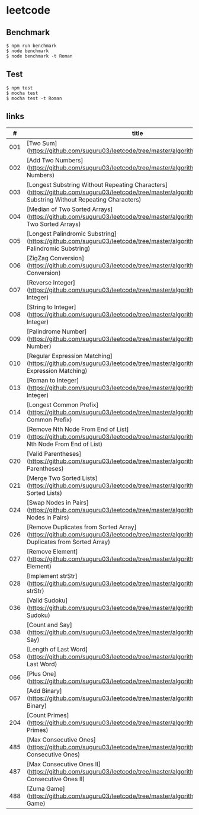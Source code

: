 # leetcode

## Benchmark
```
$ npm run benchmark
$ node benchmark
$ node benchmark -t Roman
```

## Test
```
$ npm test
$ mocha test
$ mocha test -t Roman
```

## links
|#|title|
|---|---|
|001|[Two Sum](https://github.com/suguru03/leetcode/tree/master/algorithms/001.Two Sum)|
|002|[Add Two Numbers](https://github.com/suguru03/leetcode/tree/master/algorithms/002.Add Two Numbers)|
|003|[Longest Substring Without Repeating Characters](https://github.com/suguru03/leetcode/tree/master/algorithms/003.Longest Substring Without Repeating Characters)|
|004|[Median of Two Sorted Arrays](https://github.com/suguru03/leetcode/tree/master/algorithms/004.Median of Two Sorted Arrays)|
|005|[Longest Palindromic Substring](https://github.com/suguru03/leetcode/tree/master/algorithms/005.Longest Palindromic Substring)|
|006|[ZigZag Conversion](https://github.com/suguru03/leetcode/tree/master/algorithms/006.ZigZag Conversion)|
|007|[Reverse Integer](https://github.com/suguru03/leetcode/tree/master/algorithms/007.Reverse Integer)|
|008|[String to Integer](https://github.com/suguru03/leetcode/tree/master/algorithms/008.String to Integer)|
|009|[Palindrome Number](https://github.com/suguru03/leetcode/tree/master/algorithms/009.Palindrome Number)|
|010|[Regular Expression Matching](https://github.com/suguru03/leetcode/tree/master/algorithms/010.Regular Expression Matching)|
|013|[Roman to Integer](https://github.com/suguru03/leetcode/tree/master/algorithms/013.Roman to Integer)|
|014|[Longest Common Prefix](https://github.com/suguru03/leetcode/tree/master/algorithms/014.Longest Common Prefix)|
|019|[Remove Nth Node From End of List](https://github.com/suguru03/leetcode/tree/master/algorithms/019.Remove Nth Node From End of List)|
|020|[Valid Parentheses](https://github.com/suguru03/leetcode/tree/master/algorithms/020.Valid Parentheses)|
|021|[Merge Two Sorted Lists](https://github.com/suguru03/leetcode/tree/master/algorithms/021.Merge Two Sorted Lists)|
|024|[Swap Nodes in Pairs](https://github.com/suguru03/leetcode/tree/master/algorithms/024.Swap Nodes in Pairs)|
|026|[Remove Duplicates from Sorted Array](https://github.com/suguru03/leetcode/tree/master/algorithms/026.Remove Duplicates from Sorted Array)|
|027|[Remove Element](https://github.com/suguru03/leetcode/tree/master/algorithms/027.Remove Element)|
|028|[Implement strStr](https://github.com/suguru03/leetcode/tree/master/algorithms/028.Implement strStr)|
|036|[Valid Sudoku](https://github.com/suguru03/leetcode/tree/master/algorithms/036.Valid Sudoku)|
|038|[Count and Say](https://github.com/suguru03/leetcode/tree/master/algorithms/038.Count and Say)|
|058|[Length of Last Word](https://github.com/suguru03/leetcode/tree/master/algorithms/058.Length of Last Word)|
|066|[Plus One](https://github.com/suguru03/leetcode/tree/master/algorithms/066.Plus One)|
|067|[Add Binary](https://github.com/suguru03/leetcode/tree/master/algorithms/067.Add Binary)|
|204|[Count Primes](https://github.com/suguru03/leetcode/tree/master/algorithms/204.Count Primes)|
|485|[Max Consecutive Ones](https://github.com/suguru03/leetcode/tree/master/algorithms/485.Max Consecutive Ones)|
|487|[Max Consecutive Ones II](https://github.com/suguru03/leetcode/tree/master/algorithms/487.Max Consecutive Ones II)|
|488|[Zuma Game](https://github.com/suguru03/leetcode/tree/master/algorithms/488.Zuma Game)|